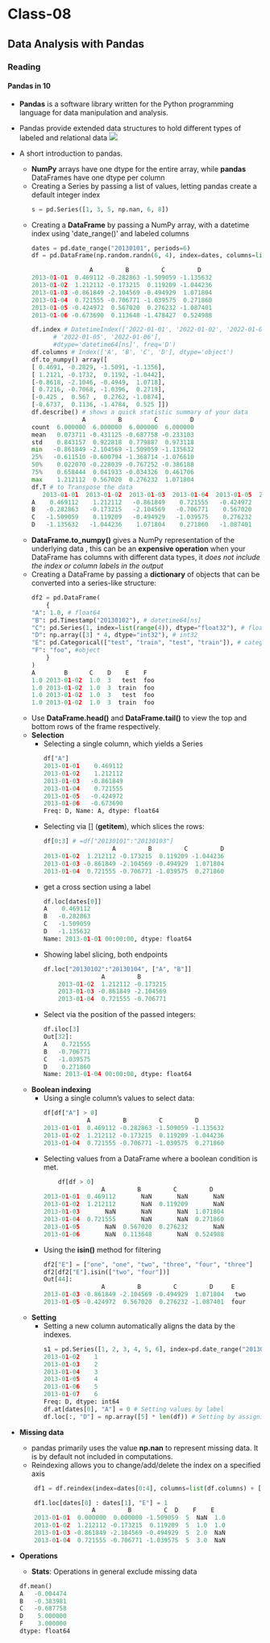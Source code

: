 # Class-08
## Data Analysis with Pandas
### Reading
#### Pandas in 10
- **Pandas** is a software library written for the Python programming language for data manipulation and analysis.
- Pandas provide extended data structures to hold different types of labeled and relational data
![](https://i.imgur.com/zfxLzEv.png)
- A short introduction to pandas.

    -  **NumPy** arrays have one dtype for the entire array, while **pandas** DataFrames have one dtype per column
    - Creating a Series by passing a list of values, letting pandas create a default integer index
        ```python
        s = pd.Series([1, 3, 5, np.nan, 6, 8]) 
        ````
    - Creating a **DataFrame** by passing a NumPy array, with a datetime index using 'date_range()' and labeled columns
        ``` python
        dates = pd.date_range("20130101", periods=6)
        df = pd.DataFrame(np.random.randn(6, 4), index=dates, columns=list("ABCD"))
        
                        A         B         C         D
        2013-01-01  0.469112 -0.282863 -1.509059 -1.135632
        2013-01-02  1.212112 -0.173215  0.119209 -1.044236
        2013-01-03 -0.861849 -2.104569 -0.494929  1.071804
        2013-01-04  0.721555 -0.706771 -1.039575  0.271860
        2013-01-05 -0.424972  0.567020  0.276232 -1.087401
        2013-01-06 -0.673690  0.113648 -1.478427  0.524988

        df.index # DatetimeIndex(['2022-01-01', '2022-01-02', '2022-01-03', '2022-01-04',
              # '2022-01-05', '2022-01-06'],
              #dtype='datetime64[ns]', freq='D')
        df.columns # Index(['A', 'B', 'C', 'D'], dtype='object')
        df.to_numpy() array([
        [ 0.4691, -0.2829, -1.5091, -1.1356],
        [ 1.2121, -0.1732,  0.1192, -1.0442],
        [-0.8618, -2.1046, -0.4949,  1.0718],
        [ 0.7216, -0.7068, -1.0396,  0.2719],
        [-0.425 ,  0.567 ,  0.2762, -1.0874],
        [-0.6737,  0.1136, -1.4784,  0.525 ]])
        df.describe() # shows a quick statistic summary of your data
                      A         B         C         D
        count  6.000000  6.000000  6.000000  6.000000
        mean   0.073711 -0.431125 -0.687758 -0.233103
        std    0.843157  0.922818  0.779887  0.973118
        min   -0.861849 -2.104569 -1.509059 -1.135632
        25%   -0.611510 -0.600794 -1.368714 -1.076610
        50%    0.022070 -0.228039 -0.767252 -0.386188
        75%    0.658444  0.041933 -0.034326  0.461706
        max    1.212112  0.567020  0.276232  1.071804
        df.T # to Transpose the data
           2013-01-01  2013-01-02  2013-01-03  2013-01-04  2013-01-05  2013-01-06
        A    0.469112    1.212112   -0.861849    0.721555   -0.424972   -0.673690
        B   -0.282863   -0.173215   -2.104569   -0.706771    0.567020    0.113648
        C   -1.509059    0.119209   -0.494929   -1.039575    0.276232   -1.478427
        D   -1.135632   -1.044236    1.071804    0.271860   -1.087401    0.524988
        ````
    - **DataFrame.to_numpy()** gives a NumPy representation of the underlying data , this can be an **expensive operation** when your DataFrame has columns with different data types, it *does not include the index or column labels in the output*
    - Creating a DataFrame by passing a **dictionary** of objects that can be converted into a series-like structure:
        ``` python
        df2 = pd.DataFrame(
            {
        "A": 1.0, # float64
        "B": pd.Timestamp("20130102"), # datetime64[ns]
        "C": pd.Series(1, index=list(range(4)), dtype="float32"), # float32
        "D": np.array([3] * 4, dtype="int32"), # int32
        "E": pd.Categorical(["test", "train", "test", "train"]), # category
        "F": "foo", #object
            }
        )
        A        B      C    D    E    F
        1.0 2013-01-02  1.0  3   test  foo
        1.0 2013-01-02  1.0  3  train  foo
        1.0 2013-01-02  1.0  3   test  foo
        1.0 2013-01-02  1.0  3  train  foo
        ````
    - Use **DataFrame.head()** and **DataFrame.tail()** to view the top and bottom rows of the frame respectively.
    - **Selection**
        - Selecting a single column, which yields a Series
            ```python
            df["A"]
            2013-01-01    0.469112
            2013-01-02    1.212112
            2013-01-03   -0.861849
            2013-01-04    0.721555
            2013-01-05   -0.424972
            2013-01-06   -0.673690
            Freq: D, Name: A, dtype: float64
            ```
        - Selecting via [] (__getitem__), which slices the rows:
            ```python
            df[0:3] # =df["20130101":"20130103"]
                               A         B         C         D
            2013-01-02  1.212112 -0.173215  0.119209 -1.044236
            2013-01-03 -0.861849 -2.104569 -0.494929  1.071804
            2013-01-04  0.721555 -0.706771 -1.039575  0.271860
            ```
        - get a cross section using a label
            ```python
            df.loc[dates[0]]
            A    0.469112
            B   -0.282863
            C   -1.509059
            D   -1.135632
            Name: 2013-01-01 00:00:00, dtype: float64
            ```
        - Showing label slicing, both endpoints
            ```python
            df.loc["20130102":"20130104", ["A", "B"]]
                            A         B
                2013-01-02  1.212112 -0.173215
                2013-01-03 -0.861849 -2.104569
                2013-01-04  0.721555 -0.706771
            ```
        - Select via the position of the passed integers:
            ```python
            df.iloc[3]
            Out[32]: 
            A    0.721555
            B   -0.706771
            C   -1.039575
            D    0.271860
            Name: 2013-01-04 00:00:00, dtype: float64
            ```
    - **Boolean indexing**
        - Using a single column’s values to select data:
            ```python
            df[df["A"] > 0]
                        A         B         C         D
            2013-01-01  0.469112 -0.282863 -1.509059 -1.135632
            2013-01-02  1.212112 -0.173215  0.119209 -1.044236
            2013-01-04  0.721555 -0.706771 -1.039575  0.271860
            ```
        - Selecting values from a DataFrame where a boolean condition is met.
            ```python
                df[df > 0]
                            A         B         C         D
            2013-01-01  0.469112       NaN       NaN       NaN
            2013-01-02  1.212112       NaN  0.119209       NaN
            2013-01-03       NaN       NaN       NaN  1.071804
            2013-01-04  0.721555       NaN       NaN  0.271860
            2013-01-05       NaN  0.567020  0.276232       NaN
            2013-01-06       NaN  0.113648       NaN  0.524988
            ```
        -  Using the **isin()** method for filtering
            ```python
            df2["E"] = ["one", "one", "two", "three", "four", "three"]
            df2[df2["E"].isin(["two", "four"])]
            Out[44]: 
                            A         B         C         D     E
            2013-01-03 -0.861849 -2.104569 -0.494929  1.071804   two
            2013-01-05 -0.424972  0.567020  0.276232 -1.087401  four
            ```
    - **Setting**
        - Setting a new column automatically aligns the data by the indexes.
            ```python
            s1 = pd.Series([1, 2, 3, 4, 5, 6], index=pd.date_range("20130102", periods=6))
            2013-01-02    1
            2013-01-03    2
            2013-01-04    3
            2013-01-05    4
            2013-01-06    5
            2013-01-07    6
            Freq: D, dtype: int64
            df.at[dates[0], "A"] = 0 # Setting values by label
            df.loc[:, "D"] = np.array([5] * len(df)) # Setting by assigning with a NumPy array
            ```
- **Missing data**
    - pandas primarily uses the value **np.nan** to represent missing data. It is by default not included in computations.
    - Reindexing allows you to change/add/delete the index on a specified axis
    ```python
        df1 = df.reindex(index=dates[0:4], columns=list(df.columns) + ["E"])

        df1.loc[dates[0] : dates[1], "E"] = 1
                        A         B         C  D    F    E
        2013-01-01  0.000000  0.000000 -1.509059  5  NaN  1.0
        2013-01-02  1.212112 -0.173215  0.119209  5  1.0  1.0
        2013-01-03 -0.861849 -2.104569 -0.494929  5  2.0  NaN
        2013-01-04  0.721555 -0.706771 -1.039575  5  3.0  NaN
    ```
- **Operations**
    - **Stats**: Operations in general exclude missing data
    ```python
    df.mean()
    A   -0.004474
    B   -0.383981
    C   -0.687758
    D    5.000000
    F    3.000000
    dtype: float64
    ```

